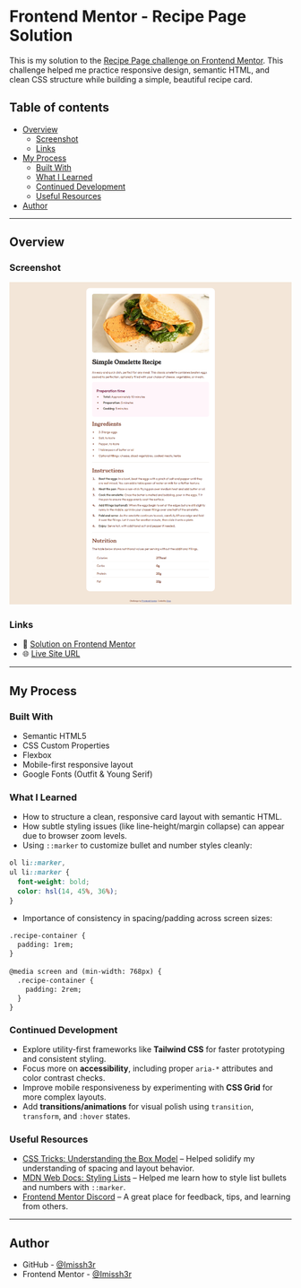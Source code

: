 # Frontend Mentor - Recipe Page Solution

This is my solution to the [Recipe Page challenge on Frontend Mentor](https://www.frontendmentor.io/challenges/recipe-page-KiTsR8QQKm). This challenge helped me practice responsive design, semantic HTML, and clean CSS structure while building a simple, beautiful recipe card.

## Table of contents

- [Overview](#overview)
  - [Screenshot](#screenshot)
  - [Links](#links)
- [My Process](#my-process)
  - [Built With](#built-with)
  - [What I Learned](#what-i-learned)
  - [Continued Development](#continued-development)
  - [Useful Resources](#useful-resources)
- [Author](#author)

---

## Overview

### Screenshot

![Screenshot of the Recipe Page](./assets/images/screenshot.png)

### Links

- 🔗 [Solution on Frontend Mentor](https://www.frontendmentor.io/solutions/)  
- 🌐 [Live Site URL](https://imissh3r.github.io/recipe-page/)

---

## My Process

### Built With

- Semantic HTML5  
- CSS Custom Properties  
- Flexbox  
- Mobile-first responsive layout  
- Google Fonts (Outfit & Young Serif)

### What I Learned

- How to structure a clean, responsive card layout with semantic HTML.  
- How subtle styling issues (like line-height/margin collapse) can appear due to browser zoom levels.  
- Using `::marker` to customize bullet and number styles cleanly:

```css
ol li::marker,
ul li::marker {
  font-weight: bold;
  color: hsl(14, 45%, 36%);
}
```
- Importance of consistency in spacing/padding across screen sizes:

```
.recipe-container {
  padding: 1rem;
}

@media screen and (min-width: 768px) {
  .recipe-container {
    padding: 2rem;
  }
}
```

### Continued Development

- Explore utility-first frameworks like **Tailwind CSS** for faster prototyping and consistent styling.
- Focus more on **accessibility**, including proper `aria-*` attributes and color contrast checks.
- Improve mobile responsiveness by experimenting with **CSS Grid** for more complex layouts.
- Add **transitions/animations** for visual polish using `transition`, `transform`, and `:hover` states.

### Useful Resources

- [CSS Tricks: Understanding the Box Model](https://css-tricks.com/the-css-box-model/) – Helped solidify my understanding of spacing and layout behavior.
- [MDN Web Docs: Styling Lists](https://developer.mozilla.org/en-US/docs/Web/CSS/::marker) – Helped me learn how to style list bullets and numbers with `::marker`.
- [Frontend Mentor Discord](https://discord.gg/frontendmentor) – A great place for feedback, tips, and learning from others.

---

## Author

- GitHub - [@Imissh3r](https://github.com/Imissh3r)  
- Frontend Mentor - [@Imissh3r](https://www.frontendmentor.io/profile/Imissh3r)
